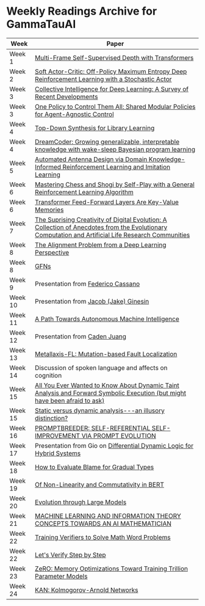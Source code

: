 # Weekly Readings Archive for GammaTauAI

| Week   | Paper                                                                                                          |
|--------|----------------------------------------------------------------------------------------------------------------|
| Week 1 | [Multi-Frame Self-Supervised Depth with Transformers](https://arxiv.org/pdf/2204.07616.pdf)                  |
| Week 2 | [Soft Actor-Critic: Off-Policy Maximum Entropy Deep Reinforcement Learning with a Stochastic Actor](https://arxiv.org/pdf/1801.01290.pdf) |
| Week 3 | [Collective Intelligence for Deep Learning: A Survey of Recent Developments](https://browse.arxiv.org/pdf/2111.14377.pdf)                                        |
| Week 3 | [One Policy to Control Them All: Shared Modular Policies for Agent-Agnostic Control](https://arxiv.org/pdf/2007.04976.pdf) |
| Week 4 | [Top-Down Synthesis for Library Learning](https://arxiv.org/pdf/2211.16605.pdf)  |
| Week 4 | [DreamCoder: Growing generalizable, interpretable knowledge with wake-sleep Bayesian program learning](https://arxiv.org/pdf/2006.08381.pdf) |
| Week 5 | [Automated Antenna Design via Domain Knowledge-Informed Reinforcement Learning and Imitation Learning](https://ieeexplore.ieee.org/stamp/stamp.jsp?tp=&arnumber=10102809&tag=1) |
| Week 6 | [Mastering Chess and Shogi by Self-Play with a General Reinforcement Learning Algorithm](https://arxiv.org/abs/1712.01815) |
| Week 6 | [Transformer Feed-Forward Layers Are Key-Value Memories](https://arxiv.org/pdf/2012.14913.pdf) |
| Week 7 | [The Suprising Creativity of Digital Evolution: A Collection of Anecdotes from the Evolutionary Computation and Artificial Life Research Communities](https://arxiv.org/pdf/1803.03453.pdf) |
| Week 8 | [The Alignment Problem from a Deep Learning Perspective](https://arxiv.org/pdf/2209.00626.pdf) |
| Week 8 | [GFNs](https://yoshuabengio.org/2022/03/05/generative-flow-networks/) |
| Week 9 | Presentation from [Federico Cassano](https://github.com/cassanof) |
| Week 10 | Presentation from [Jacob (Jake) Ginesin](https://jakegines.in/) |
| Week 11 | [A Path Towards Autonomous Machine Intelligence](https://openreview.net/pdf?id=BZ5a1r-kVsf) |
| Week 12 | Presentation from [Caden Juang](https://cadenjuang.me/) |
| Week 13 | [Metallaxis-FL: Mutation-based Fault Localization](http://pages.cs.aueb.gr/~mpapad/papers/STVR2013.pdf) |
| Week 14 | Discussion of spoken language and affects on cognition |
| Week 15 | [All You Ever Wanted to Know About Dynamic Taint Analysis and Forward Symbolic Execution (but might have been afraid to ask)](https://edmcman.github.io/papers/oakland10.pdf) |
| Week 15 | [Static versus dynamic analysis---an illusory distinction?](https://www.humprog.org/~stephen//blog/research/static-and-dynamic-analyses.html) |
| Week 16 | [PROMPTBREEDER: SELF-REFERENTIAL SELF-IMPROVEMENT VIA PROMPT EVOLUTION](https://arxiv.org/pdf/2309.16797.pdf) |
| Week 17 | Presentation from Gio on [Differential Dynamic Logic for Hybrid Systems](https://link.springer.com/content/pdf/10.1007/s10817-008-9103-8.pdf) |
| Week 18 | [How to Evaluate Blame for Gradual Types](https://dl.acm.org/doi/pdf/10.1145/3473573) |
| Week 19 | [Of Non-Linearity and Commutativity in BERT](https://arxiv.org/pdf/2101.04547.pdf) |
| Week 20 | [Evolution through Large Models](https://arxiv.org/pdf/2206.08896.pdf) |
| Week 21 | [MACHINE LEARNING AND INFORMATION THEORY CONCEPTS TOWARDS AN AI MATHEMATICIAN](https://arxiv.org/pdf/2403.04571.pdf) |
| Week 22 | [Training Verifiers to Solve Math Word Problems](https://arxiv.org/abs/2110.14168) |
| Week 22 | [Let's Verify Step by Step](https://arxiv.org/abs/2305.20050) |
| Week 23 | [ZeRO: Memory Optimizations Toward Training Trillion Parameter Models](https://arxiv.org/pdf/1910.02054.pdf) |
| Week 24 | [KAN: Kolmogorov-Arnold Networks](https://arxiv.org/abs/2404.19756) |
